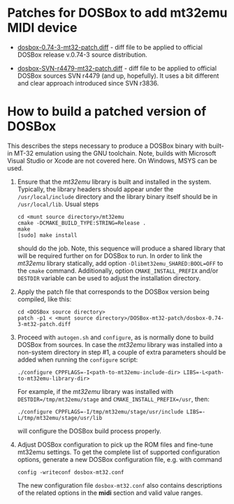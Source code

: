# Patches for DOSBox to add mt32emu MIDI device

- [dosbox-0.74-3-mt32-patch.diff](https://github.com/munt/munt/blob/master/DOSBox-mt32-patch/dosbox-0.74-3-mt32-patch.diff) -
diff file to be applied to official DOSBox release v.0.74-3 source distribution.

- [dosbox-SVN-r4479-mt32-patch.diff](https://github.com/munt/munt/blob/master/DOSBox-mt32-patch/dosbox-SVN-r4479-mt32-patch.diff) -
diff file to be applied to official DOSBox sources SVN r4479 (and up, hopefully).
It uses a bit different and clear approach introduced since SVN r3836.

# How to build a patched version of DOSBox

This describes the steps necessary to produce a DOSBox binary with built-in MT-32 emulation using the GNU toolchain.
Note, builds with Microsoft Visual Studio or Xcode are not covered here. On Windows, MSYS can be used.

1. Ensure that the _mt32emu_ library is built and installed in the system. Typically, the library headers should appear
   under the `/usr/local/include` directory and the library binary itself should be in `/usr/local/lib`. Usual steps

       cd <munt source directory>/mt32emu
       cmake -DCMAKE_BUILD_TYPE:STRING=Release .
       make
       [sudo] make install

   should do the job. Note, this sequence will produce a shared library that will be required further on for DOSBox to run.
   In order to link the _mt32emu_ library statically, add option `-Dlibmt32emu_SHARED:BOOL=OFF` to the `cmake` command.
   Additionally, option `CMAKE_INSTALL_PREFIX` and/or `DESTDIR` variable can be used to adjust the installation directory.

2. Apply the patch file that corresponds to the DOSBox version being compiled, like this:

       cd <DOSBox source directory>
       patch -p1 < <munt source directory>/DOSBox-mt32-patch/dosbox-0.74-3-mt32-patch.diff

3. Proceed with `autogen.sh` and `configure`, as is normally done to build DOSBox from sources.
   In case the _mt32emu_ library was installed into a non-system directory in step #1, a couple of extra parameters should be
   added when running the `configure` script:

       ./configure CPPFLAGS=-I<path-to-mt32emu-include-dir> LIBS=-L<path-to-mt32emu-library-dir>

   For example, if the _mt32emu_ library was installed with `DESTDIR=/tmp/mt32emu/stage` and `CMAKE_INSTALL_PREFIX=/usr`, then:

       ./configure CPPFLAGS=-I/tmp/mt32emu/stage/usr/include LIBS=-L/tmp/mt32emu/stage/usr/lib

   will configure the DOSBox build process properly.

4. Adjust DOSBox configuration to pick up the ROM files and fine-tune mt32emu settings.
   To get the complete list of supported configuration options, generate a new DOSBox configuration file, e.g. with command

       config -writeconf dosbox-mt32.conf

   The new configuration file `dosbox-mt32.conf` also contains descriptions of the related options in the **midi** section and valid value ranges.
